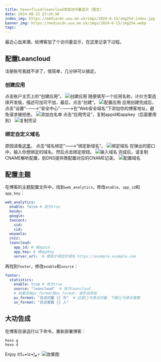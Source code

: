 ```yaml
---
title: hexo+fluid+leancloud添加访问量显示（图文）
date: 2024-08-15 23:24:56
index_img: https://mediacdn.uuu.me.uk/imgs/2024-8-15/img254-index.jpg
banner_img: https://mediacdn.uuu.me.uk/imgs/2024-8-15/img254.webp
tags:
---
```

最近心血来潮，给博客加了个访问量显示，在这里记录下过程。
## 配置Leancloud
注册账号我就不讲了，很简单，几分钟可以搞定。
### 创建应用
点击账户主页上的“创建应用”。
![创建应用](https://mediacdn.uuu.me.uk/imgs/2024-8-15/1.png "创建应用")
随便填写一个应用名称，计价方案选择开发版，描述可加可不加，最后，点击”创建“。
![配置应用](https://mediacdn.uuu.me.uk/imgs/2024-8-15/2.png "配置应用")
应用创建完成后，点击”设置“---->"安全中心"---->在“Web安全域名”下添加你的博客地址，避免请求被拒绝。
![添加白名单](https://mediacdn.uuu.me.uk/imgs/2024-8-15/3.png "添加白名单")
点击“应用凭证”，复制appid和appkey（后面要用到）
![复制凭证](https://mediacdn.uuu.me.uk/imgs/2024-8-15/7.png "复制凭证")
### 绑定自定义域名
原因请看[这里](https://github.com/orgs/walinejs/discussions/1203)。
点击“域名绑定”--->“绑定新域名”。
![绑定域名](https://mediacdn.uuu.me.uk/imgs/2024-8-15/4.png "绑定域名")
在弹出的窗口中，输入你想绑定的域名，然后点击绑定按钮。
![输入域名](https://mediacdn.uuu.me.uk/imgs/2024-8-15/5.png "输入域名")
完成后，请复制CNAME解析配置，到DNS提供商配置对应的CNAME记录。
![配置域名](https://mediacdn.uuu.me.uk/imgs/2024-8-15/6.png "配置域名")
## 配置主题
在博客的主题配置文件中，找到`web_analytics`，修改`enable`、`app_id`和`app_key`：
```yaml
web_analytics:
  enable: false # 改为true
  baidu:
  google:
  tencent:
    sid:
    cid:
  woyaola:
  cnzz:
  leancloud:
    app_id: # 填appid
    app_key: # 填appkey
    server_url:  # 填刚才绑定的域名 https://example.example.com
```
再找到`footer`，修改`enable`和`source`：
```yaml
footer:
  statistics:
    enable: true # 改为true
    source: "leancloud"  # 改为leancloud
    # 如果没有pv_format和uv_format，请手动添加
    pv_format: "总访问量 {} 次"  # 这里{}代表访问量，下面{}代表访客数
    uv_format: "总访客数 {} 人"
```
## 大功告成
在博客目录运行以下命令，重新部署博客：
```
hexo g
hexo d
```
Enjoy it!(๑•̀ㅂ•́)و✧
![效果图](https://mediacdn.uuu.me.uk/imgs/2024-8-15/8.png "效果图")
